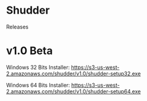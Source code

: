 # Shudder

Releases

# v1.0 Beta

Windows 32 Bits Installer: https://s3-us-west-2.amazonaws.com/shudder/v1.0/shudder-setup32.exe

Windows 64 Bits Installer: https://s3-us-west-2.amazonaws.com/shudder/v1.0/shudder-setup64.exe



